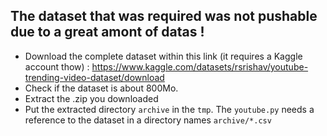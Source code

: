 ## The dataset that was required was not pushable due to a great amont of datas !

- Download the complete dataset within this link (it requires a Kaggle account thow) :
https://www.kaggle.com/datasets/rsrishav/youtube-trending-video-dataset/download
- Check if the dataset is about 800Mo.
- Extract the .zip you downloaded
- Put the extracted directory `archive` in the `tmp`. The `youtube.py` needs a reference to the dataset in a directory names `archive/*.csv`

 
